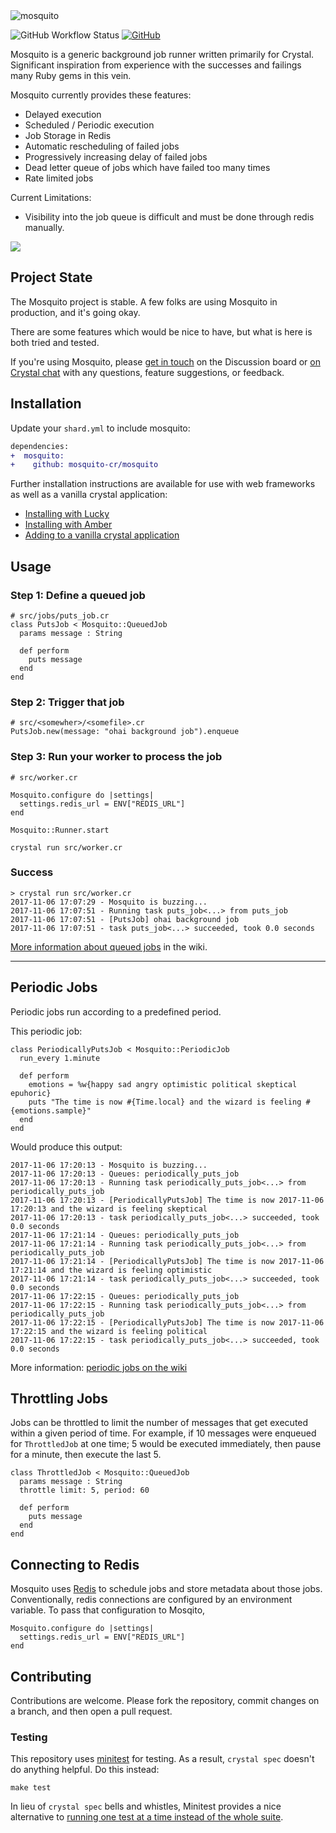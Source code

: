<img src="logo/logotype_horizontal.svg" alt="mosquito">

![GitHub Workflow Status](https://img.shields.io/github/workflow/status/mosquito-cr/mosquito/Test%20and%20Demo?style=for-the-badge)
[![GitHub](https://img.shields.io/github/license/mosquito-cr/mosquito.svg?style=for-the-badge)](https://tldrlegal.com/license/mit-license)

Mosquito is a generic background job runner written primarily for Crystal. Significant inspiration from experience with the successes and failings many Ruby gems in this vein.

Mosquito currently provides these features:
- Delayed execution
- Scheduled / Periodic execution
- Job Storage in Redis
- Automatic rescheduling of failed jobs
- Progressively increasing delay of failed jobs
- Dead letter queue of jobs which have failed too many times
- Rate limited jobs

Current Limitations:
- Visibility into the job queue is difficult and must be done through redis manually.

![](https://mosquito-cr.github.io/images/amber-mosquito-small.png)

## Project State

The Mosquito project is stable. A few folks are using Mosquito in production, and it's going okay.

There are some features which would be nice to have, but what is here is both tried and tested.

If you're using Mosquito, please [get in touch](https://github.com/mosquito-cr/mosquito/discussions) on the Discussion board or [on Crystal chat](https://crystal-lang.org/community/) with any questions, feature suggestions, or feedback.

## Installation

Update your `shard.yml` to include mosquito:

```diff
dependencies:
+  mosquito:
+    github: mosquito-cr/mosquito
```

Further installation instructions are available for use with web frameworks as well as a vanilla crystal application:

- [Installing with Lucky](https://github.com/mosquito-cr/mosquito/wiki/Usage:-Lucky)
- [Installing with Amber](https://github.com/mosquito-cr/mosquito/wiki/Usage:-Amber)
- [Adding to a vanilla crystal application](https://github.com/mosquito-cr/mosquito/wiki/Usage:-vanilla-crystal)

## Usage

### Step 1: Define a queued job

```crystal
# src/jobs/puts_job.cr
class PutsJob < Mosquito::QueuedJob
  params message : String

  def perform
    puts message
  end
end
```

### Step 2: Trigger that job

```crystal
# src/<somewher>/<somefile>.cr
PutsJob.new(message: "ohai background job").enqueue
```

### Step 3: Run your worker to process the job

```crystal
# src/worker.cr

Mosquito.configure do |settings|
  settings.redis_url = ENV["REDIS_URL"]
end

Mosquito::Runner.start
```

```text
crystal run src/worker.cr
```

### Success

```
> crystal run src/worker.cr
2017-11-06 17:07:29 - Mosquito is buzzing...
2017-11-06 17:07:51 - Running task puts_job<...> from puts_job
2017-11-06 17:07:51 - [PutsJob] ohai background job
2017-11-06 17:07:51 - task puts_job<...> succeeded, took 0.0 seconds
```

[More information about queued jobs](https://github.com/mosquito-cr/mosquito/wiki/Queued-jobs) in the wiki.

------

## Periodic Jobs

Periodic jobs run according to a predefined period. 

This periodic job:
```crystal
class PeriodicallyPutsJob < Mosquito::PeriodicJob
  run_every 1.minute

  def perform
    emotions = %w{happy sad angry optimistic political skeptical epuhoric}
    puts "The time is now #{Time.local} and the wizard is feeling #{emotions.sample}"
  end
end
```

Would produce this output:
```crystal
2017-11-06 17:20:13 - Mosquito is buzzing...
2017-11-06 17:20:13 - Queues: periodically_puts_job
2017-11-06 17:20:13 - Running task periodically_puts_job<...> from periodically_puts_job
2017-11-06 17:20:13 - [PeriodicallyPutsJob] The time is now 2017-11-06 17:20:13 and the wizard is feeling skeptical
2017-11-06 17:20:13 - task periodically_puts_job<...> succeeded, took 0.0 seconds
2017-11-06 17:21:14 - Queues: periodically_puts_job
2017-11-06 17:21:14 - Running task periodically_puts_job<...> from periodically_puts_job
2017-11-06 17:21:14 - [PeriodicallyPutsJob] The time is now 2017-11-06 17:21:14 and the wizard is feeling optimistic
2017-11-06 17:21:14 - task periodically_puts_job<...> succeeded, took 0.0 seconds
2017-11-06 17:22:15 - Queues: periodically_puts_job
2017-11-06 17:22:15 - Running task periodically_puts_job<...> from periodically_puts_job
2017-11-06 17:22:15 - [PeriodicallyPutsJob] The time is now 2017-11-06 17:22:15 and the wizard is feeling political
2017-11-06 17:22:15 - task periodically_puts_job<...> succeeded, took 0.0 seconds
```

More information: [periodic jobs on the wiki](https://github.com/mosquito-cr/mosquito/wiki/Periodic-Jobs)

## Throttling Jobs

Jobs can be throttled to limit the number of messages that get executed within a given period of time.  For example, if 10 messages were enqueued for `ThrottledJob` at one time; 5 would be executed immediately, then pause for a minute, then execute the last 5.

```crystal
class ThrottledJob < Mosquito::QueuedJob
  params message : String
  throttle limit: 5, period: 60

  def perform
    puts message
  end
end
```


## Connecting to Redis

Mosquito uses [Redis](https://redis.io/) to schedule jobs and store metadata about those jobs. Conventionally, redis connections are configured by an environment variable. To pass that configuration to Mosqito,

```crystal
Mosquito.configure do |settings|
  settings.redis_url = ENV["REDIS_URL"]
end
```


## Contributing

Contributions are welcome. Please fork the repository, commit changes on a branch, and then open a pull request.

### Testing

This repository uses [minitest](https://github.com/ysbaddaden/minitest.cr) for testing. As a result, `crystal spec` doesn't do anything helpful. Do this instead:

```
make test
```

In lieu of `crystal spec` bells and whistles, Minitest provides a nice alternative to [running one test at a time instead of the whole suite](https://github.com/ysbaddaden/minitest.cr/pull/31).
